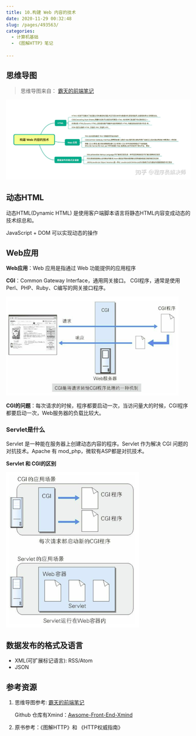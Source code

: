 ```yaml
---
title: 10.构建 Web 内容的技术
date: 2020-11-29 00:32:48
slug: /pages/493563/
categories: 
  - 计算机基础
  - 《图解HTTP》笔记

---
```


## 思维导图

> 思维导图来自： [霸天的前端笔记](https://www.zhihu.com/column/c_57862727)

![img](./assets/img/v2-16b2c62717f27eddfcc11b99bae7979b_r.jpg)

## 动态HTML

动态HTML(Dynamic HTML) 是使用客户端脚本语言将静态HTML内容变成动态的技术综总和。

JavaScript + DOM 可以实现动态的操作

## Web应用

**Web应用**：Web 应用是指通过 Web 功能提供的应用程序

**CGI**：Common Gateway Interface，通用网关接口。
           CGI程序，通常是使用 Perl、PHP、Ruby、C编写的网关接口程序。

<img src="./assets/img/image-20201129004656343.png" alt="image-20201129004656343" style="zoom: 67%;" />

**CGI的问题**：每次请求的时候，程序都要启动一次，当访问量大的时候，CGI程序都要启动一次，Web服务器的负载比较大。

### Servlet是什么

Servlet 是一种能在服务器上创建动态内容的程序。Servlet 作为解决 CGI 问题的对抗技术。Apache 有 mod_php，微软有ASP都是对抗技术。

**Servlet 和 CGI的区别**

![image-20201129010217943](./assets/img/image-20201129010217943.png)

## 数据发布的格式及语言

- XML(可扩展标记语言):   RSS/Atom
- JSON



## 参考资源

1. 思维导图参考:  [霸天的前端笔记](https://www.zhihu.com/column/c_57862727)

   Github 仓库有Xmind：[Awsome-Front-End-Xmind](https://github.com/bailinlin/Awsome-Front-End-Xmind)

2. 原书参考：《图解HTTP》和 《HTTP权威指南》